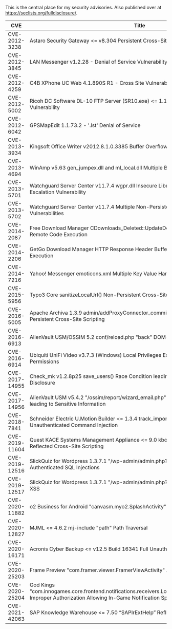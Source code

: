 This is the central place for my security advisories. Also published over at https://seclists.org/fulldisclosure/.

| CVE            | Title                                                                                                                                                            |
|----------------|------------------------------------------------------------------------------------------------------------------------------------------------------------------|
| CVE-2012-3238  | Astaro Security Gateway <= v8.304 Persistent Cross-Site Scripting Vulnerability                                                                                  |
| CVE-2012-3845  | LAN Messenger v1.2.28 - Denial of Service Vulnerability                                                                                                          |
| CVE-2012-4259  | C4B XPhone UC Web 4.1.890S R1 - Cross Site Vulnerability                                                                                                         |
| CVE-2012-5002  | Ricoh DC Software DL-10 FTP Server (SR10.exe) <= 1.1.0.6 Remote Buffer Overflow Vulnerability                                                                    |
| CVE-2012-6042  | GPSMapEdit 1.1.73.2 - '.lst' Denial of Service                                                                                                                   |
| CVE-2013-3934  | Kingsoft Office Writer v2012.8.1.0.3385 Buffer Overflow                                                                                                          |
| CVE-2013-4694  | WinAmp v5.63 gen_jumpex.dll and ml_local.dll Multiple Buffer Overflows                                                                                           |
| CVE-2013-5701  | Watchguard Server Center v11.7.4 wgpr.dll Insecure Library Loading Local Privilege Escalation Vulnerability                                                      | 
| CVE-2013-5702  | Watchguard Server Center v11.7.4 Multiple Non-Persistent Cross-Site Scripting Vulnerabilities                                                                    | 
| CVE-2014-2087  | Free Download Manager CDownloads_Deleted::UpdateDownload() Buffer Overflow Remote Code Execution                                                                 |
| CVE-2014-2206  | GetGo Download Manager HTTP Response Header Buffer Overflow Remote Code Execution                                                                                |
| CVE-2014-7216  | Yahoo! Messenger emoticons.xml Multiple Key Value Handling Local Buffer Overflow                                                                                 |
| CVE-2015-5956  | Typo3 Core sanitizeLocalUrl() Non-Persistent Cross-Site Scripting                                                                                                |
| CVE-2016-5005  | Apache Archiva 1.3.9 admin/addProxyConnector_commit.action connector.sourceRepoId Persistent Cross-Site Scripting                                                |
| CVE-2016-6913  | AlienVault USM/OSSIM 5.2 conf/reload.php "back" DOM-based Cross-Site Scripting                                                                                   |
| CVE-2016-6914  | Ubiquiti UniFi Video v3.7.3 (Windows) Local Privileges Escalation via Insecure Directory Permissions                                                             |
| CVE-2017-14955 | Check_mk v1.2.8p25 save_users() Race Condition leading to Sensitive Information Disclosure                                                                       |
| CVE-2017-14956 | AlienVault USM v5.4.2 "/ossim/report/wizard_email.php" Cross-Site Request Forgery leading to Sensitive Information                                               |
| CVE-2018-7841  | Schneider Electric U.Motion Builder <= 1.3.4 track_import_export.php object_id Unauthenticated Command Injection                                                 |
| CVE-2019-11604 | Quest KACE Systems Management Appliance <= 9.0 kbot_service_notsoap.php METHOD Reflected Cross-Site Scripting                                                    |
| CVE-2019-12516 | SlickQuiz for Wordpress 1.3.7.1 "/wp-admin/admin.php?page=slickquiz-*" Multiple Authenticated SQL Injections                                                     |
| CVE-2019-12517 | SlickQuiz for Wordpress 1.3.7.1 "/wp-admin/admin.php?page=slickquiz" Multiple Stored XSS                                                                         |
| CVE-2020-11882 | o2 Business for Android "canvasm.myo2.SplashActivity" <= 1.2.0 Open Redirect                                                                                     |
| CVE-2020-12827 | MJML <= 4.6.2 mj-include "path" Path Traversal                                                                                                                   |
| CVE-2020-16171 | Acronis Cyber Backup <= v12.5 Build 16341 Full Unauthenticated SSRF                                                                                              |
| CVE-2020-25203 | Frame Preview "com.framer.viewer.FramerViewActivity" Arbitrary URL Loading                                                                                       |
| CVE-2020-25204 | God Kings "com.innogames.core.frontend.notifications.receivers.LocalNotificationBroadcastReceiver" Improper Authorization Allowing In-Game Notification Spoofing |
| CVE-2021-42063 | SAP Knowledge Warehouse <= 7.50 “SAPIrExtHelp” Reflected XSS                                                                                                     |